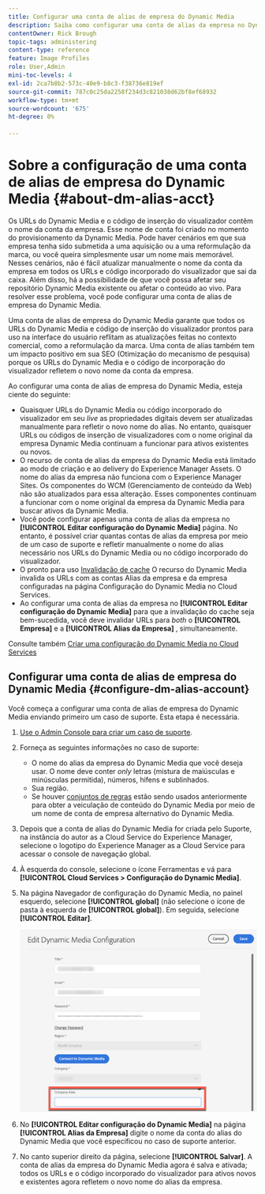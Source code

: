 ```yaml
---
title: Configurar uma conta de alias de empresa do Dynamic Media
description: Saiba como configurar uma conta de alias da empresa no Dynamic Media.
contentOwner: Rick Brough
topic-tags: administering
content-type: reference
feature: Image Profiles
role: User,Admin
mini-toc-levels: 4
exl-id: 2ca7b8b2-573c-40e9-b8c3-f38736e819ef
source-git-commit: 787c0c25da2258f234d3c821038d62bf8ef68932
workflow-type: tm+mt
source-wordcount: '675'
ht-degree: 0%

---
```


<!-- hide: yes
hidefromtoc: yes -->

# Sobre a configuração de uma conta de alias de empresa do Dynamic Media {#about-dm-alias-acct}

Os URLs do Dynamic Media e o código de inserção do visualizador contêm o nome da conta da empresa. Esse nome de conta foi criado no momento do provisionamento da Dynamic Media. Pode haver cenários em que sua empresa tenha sido submetida a uma aquisição ou a uma reformulação da marca, ou você queira simplesmente usar um nome mais memorável. Nesses cenários, não é fácil atualizar manualmente o nome da conta da empresa em todos os URLs e código incorporado do visualizador que sai da caixa. Além disso, há a possibilidade de que você possa afetar seu repositório Dynamic Media existente ou afetar o conteúdo ao vivo. Para resolver esse problema, você pode configurar uma conta de alias de empresa do Dynamic Media.

Uma conta de alias de empresa do Dynamic Media garante que todos os URLs do Dynamic Media e código de inserção do visualizador prontos para uso na interface do usuário reflitam as atualizações feitas no contexto comercial, como a reformulação da marca. Uma conta de alias também tem um impacto positivo em sua SEO (Otimização do mecanismo de pesquisa) porque os URLs do Dynamic Media e o código de incorporação do visualizador refletem o novo nome da conta da empresa.

Ao configurar uma conta de alias de empresa do Dynamic Media, esteja ciente do seguinte:

* Quaisquer URLs do Dynamic Media ou código incorporado do visualizador em seu *live* as propriedades digitais devem ser atualizadas manualmente para refletir o novo nome do alias. No entanto, quaisquer URLs ou códigos de inserção de visualizadores com o nome original da empresa Dynamic Media continuam a funcionar para ativos existentes ou novos.
* O recurso de conta de alias da empresa do Dynamic Media está limitado ao modo de criação e ao delivery do Experience Manager Assets. O nome do alias da empresa não funciona com o Experience Manager Sites. Os componentes do WCM (Gerenciamento de conteúdo da Web) não são atualizados para essa alteração. Esses componentes continuam a funcionar com o nome original da empresa da Dynamic Media para buscar ativos da Dynamic Media.
* Você pode configurar apenas uma conta de alias da empresa no **[!UICONTROL Editar configuração do Dynamic Media]** página. No entanto, é possível criar quantas contas de alias da empresa por meio de um caso de suporte e refletir manualmente o nome do alias necessário nos URLs do Dynamic Media ou no código incorporado do visualizador.
* O pronto para uso [Invalidação de cache](/help/assets/invalidate-cdn-cache-dynamic-media.md) O recurso do Dynamic Media invalida os URLs com as contas Alias da empresa e da empresa configuradas na página Configuração do Dynamic Media no Cloud Services.
* Ao configurar uma conta de alias da empresa no **[!UICONTROL Editar configuração do Dynamic Media]** para que a invalidação do cache seja bem-sucedida, você deve invalidar URLs para *both* o **[!UICONTROL Empresa]** e a **[!UICONTROL Alias da Empresa]** , simultaneamente.

Consulte também [Criar uma configuração do Dynamic Media no Cloud Services](/help/assets/config-dms7.md#configuring-dynamic-media-cloud-services)

## Configurar uma conta de alias de empresa do Dynamic Media {#configure-dm-alias-account}

Você começa a configurar uma conta de alias de empresa do Dynamic Media enviando primeiro um caso de suporte. Esta etapa é necessária.

1. [Use o Admin Console para criar um caso de suporte](https://helpx.adobe.com/enterprise/using/support-for-experience-cloud.html).
1. Forneça as seguintes informações no caso de suporte:

   * O nome do alias da empresa do Dynamic Media que você deseja usar. O nome deve conter *only* letras (mistura de maiúsculas e minúsculas permitida), números, hifens e sublinhados.
   * Sua região.
   * Se houver [conjuntos de regras](/help/assets/using-rulesets-to-transform-urls.md) estão sendo usados anteriormente para obter a veiculação de conteúdo do Dynamic Media por meio de um nome de conta de empresa alternativo do Dynamic Media.

1. Depois que a conta de alias do Dynamic Media for criada pelo Suporte, na instância do autor as a Cloud Service do Experience Manager, selecione o logotipo do Experience Manager as a Cloud Service para acessar o console de navegação global.
1. À esquerda do console, selecione o ícone Ferramentas e vá para **[!UICONTROL Cloud Services > Configuração do Dynamic Media]**.
1. Na página Navegador de configuração do Dynamic Media, no painel esquerdo, selecione **[!UICONTROL global]** (não selecione o ícone de pasta à esquerda de **[!UICONTROL global]**). Em seguida, selecione **[!UICONTROL Editar]**.

   ![Campo de texto Alias da empresa do Dynamic Media](/help/assets/assets-dm/dm-company-alias.png)

1. No **[!UICONTROL Editar configuração do Dynamic Media]** na página **[!UICONTROL Alias da Empresa]** digite o nome da conta do alias do Dynamic Media que você especificou no caso de suporte anterior.
1. No canto superior direito da página, selecione **[!UICONTROL Salvar]**.
A conta de alias da empresa do Dynamic Media agora é salva e ativada; todos os URLs e o código incorporado do visualizador para ativos novos e existentes agora refletem o novo nome do alias da empresa.
